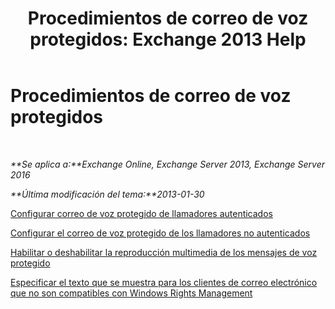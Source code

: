 ﻿---
title: 'Procedimientos de correo de voz protegidos: Exchange 2013 Help'
TOCTitle: Procedimientos de correo de voz protegidos
ms:assetid: 8547fc92-58f6-40f1-9685-3d43ba9b64a0
ms:mtpsurl: https://technet.microsoft.com/es-es/library/JJ938013(v=EXCHG.150)
ms:contentKeyID: 52061843
ms.date: 05/22/2018
mtps_version: v=EXCHG.150
ms.translationtype: MT
---

# Procedimientos de correo de voz protegidos

 

_**Se aplica a:**Exchange Online, Exchange Server 2013, Exchange Server 2016_

_**Última modificación del tema:**2013-01-30_

[Configurar correo de voz protegido de llamadores autenticados](configure-protected-voice-mail-from-authenticated-callers-exchange-2013-help.md)

[Configurar el correo de voz protegido de los llamadores no autenticados](configure-protected-voice-mail-from-unauthenticated-callers-exchange-2013-help.md)

[Habilitar o deshabilitar la reproducción multimedia de los mensajes de voz protegido](enable-or-disable-multimedia-playback-of-protected-voice-messages-exchange-2013-help.md)

[Especificar el texto que se muestra para los clientes de correo electrónico que no son compatibles con Windows Rights Management](specify-the-text-to-display-for-email-clients-that-don-t-support-windows-rights-management-exchange-2013-help.md)


